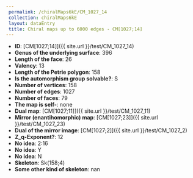 ```yaml
--- 
 permalink: /chiralMaps6kE/CM_1027_14 
 collection: chiralMaps6kE
 layout: dataEntry
 title: Chiral maps up to 6000 edges - CM[1027;14]
---
```


- **ID**: [CM[1027;14]]({{ site.url }}/test/CM_1027_14)
- **Genus of the underlying surface**: 396
- **Length of the face**: 26
- **Valency**: 13
- **Length of the Petrie polygon**: 158
- **Is the automorphism group solvable?**: S
- **Number of vertices**: 158
- **Number of edges**: 1027
- **Number of faces**: 79
- **The map is self-**: none
- **Dual map**: [CM[1027;11]]({{ site.url }}/test/CM_1027_11)
- **Mirror (enantihomorphic) map**: [CM[1027;23]]({{ site.url }}/test/CM_1027_23)
- **Dual of the mirror image**: [CM[1027;2]]({{ site.url }}/test/CM_1027_2)
- **Z_q-Exponent?**: 12
- **No idea**:  2:16
- **No idea**: Y
- **No idea**: N
- **Skeleton**: Sk(158;4)
- **Some other kind of skeleton**: nan
